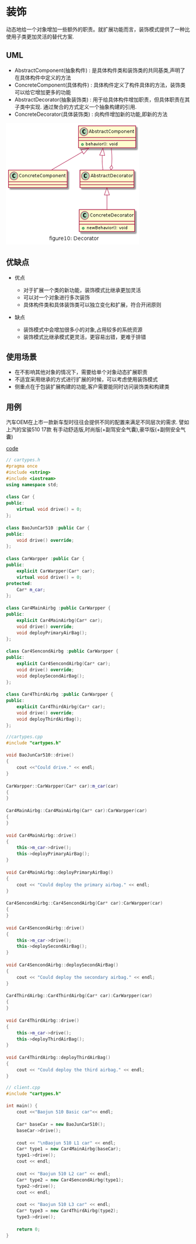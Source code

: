 # 装饰

动态地给一个对象增加一些额外的职责。就扩展功能而言，装饰模式提供了一种比使用子类更加灵活的替代方案.

## UML

* AbstractComponent(抽象构件) : 是具体构件类和装饰类的共同基类,声明了在具体构件中定义的方法
* ConcreteComponent(具体构件) : 具体构件定义了构件具体的方法，装饰类可以给它增加更多的功能
* AbstractDecorator(抽象装饰类) : 用于给具体构件增加职责，但具体职责在其子类中实现. 通过聚合的方式定义一个抽象构建的引用.
* ConcreteDecorator(具体装饰类) : 向构件增加新的功能,即新的方法

![figure10_decorator](img/figure10_decorator.png)

## 优缺点

* 优点
  * 对于扩展一个类的新功能，装饰模式比继承更加灵活
  * 可以对一个对象进行多次装饰
  * 具体构件类和具体装饰类可以独立变化和扩展，符合开闭原则

* 缺点
  * 装饰模式中会增加很多小的对象,占用较多的系统资源
  * 装饰模式比继承模式更灵活，更容易出错，更难于排错


## 使用场景

* 在不影响其他对象的情况下，需要给单个对象动态扩展职责
* 不适宜采用继承的方式进行扩展的时候，可以考虑使用装饰模式
* 侧重点在于包装扩展构建的功能,客户需要能同时访问装饰类和构建类


## 用例
汽车OEM在上市一款新车型时往往会提供不同的配置来满足不同层次的需求. 譬如上汽的宝骏510 17款 有手动舒适版,时尚版(+副驾安全气囊),豪华版(+副侧安全气囊)


[code](../code/10_decorator)

```c++
// cartypes.h
#pragma once
#include <string>
#include <iostream>
using namespace std;

class Car {
public:
	virtual void drive() = 0;
};

class BaoJunCar510 :public Car {
public:
	void drive() override;
};

class CarWarpper :public Car {
public:
	explicit CarWarpper(Car* car);
	virtual void drive() = 0;
protected:
	Car* m_car;
};

class Car4MainAirbg :public CarWarpper {
public:
	explicit Car4MainAirbg(Car* car);
	void drive() override;
	void deployPrimaryAirBag();
};

class Car4SencondAirbg :public CarWarpper {
public:
	explicit Car4SencondAirbg(Car* car);
	void drive() override;
	void deploySecondAirBag();
};

class Car4ThirdAirbg :public CarWarpper {
public:
	explicit Car4ThirdAirbg(Car* car);
	void drive() override;
	void deployThirdAirBag();
};
```

```c++
//cartypes.cpp
#include "cartypes.h"

void BaoJunCar510::drive()
{
	cout <<"Could drive." << endl;
}

CarWarpper::CarWarpper(Car* car):m_car(car)
{
}

Car4MainAirbg::Car4MainAirbg(Car* car):CarWarpper(car)
{
}

void Car4MainAirbg::drive()
{
	this->m_car->drive();
	this->deployPrimaryAirBag();
}

void Car4MainAirbg::deployPrimaryAirBag()
{
	cout << "Could deploy the primary airbag." << endl;
}

Car4SencondAirbg::Car4SencondAirbg(Car* car):CarWarpper(car)
{
}

void Car4SencondAirbg::drive()
{
	this->m_car->drive();
	this->deploySecondAirBag();
}

void Car4SencondAirbg::deploySecondAirBag()
{
	cout << "Could deploy the secondary airbag." << endl;
}

Car4ThirdAirbg::Car4ThirdAirbg(Car* car):CarWarpper(car)
{
}

void Car4ThirdAirbg::drive()
{
	this->m_car->drive();
	this->deployThirdAirBag();
}

void Car4ThirdAirbg::deployThirdAirBag()
{
	cout << "Could deploy the third airbag." << endl;
}
```

```c++
// client.cpp
#include "cartypes.h"

int main() {
	cout <<"Baojun 510 Basic car"<< endl;

	Car* baseCar = new BaoJunCar510();
	baseCar->drive();
	
	cout << "\nBaojun 510 L1 car" << endl;
	Car* type1 = new Car4MainAirbg(baseCar);
	type1->drive();
	cout << endl;

	cout << "Baojun 510 L2 car" << endl;
	Car* type2 = new Car4SencondAirbg(type1);
	type2->drive();
	cout << endl;

	cout << "Baojun 510 L3 car" << endl;
	Car* type3 = new Car4ThirdAirbg(type2);
	type3->drive();

	return 0;
}
```